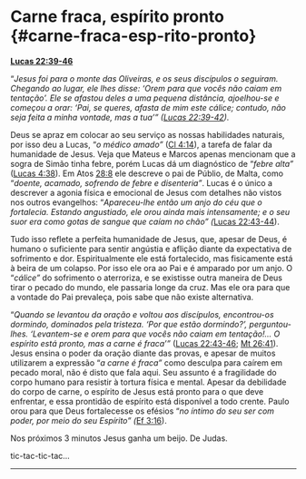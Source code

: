 # Carne fraca, espírito pronto {#carne-fraca-esp-rito-pronto}

[**Lucas 22:39-46**](http://bibliaonline.com.br/acf/lc/22/39-46)

“_Jesus foi para o monte das Oliveiras, e os seus discípulos o seguiram. Chegando ao lugar, ele lhes disse: ‘Orem para que vocês não caiam em tentação’. Ele se afastou deles a uma pequena distância, ajoelhou-se e começou a orar: ‘Pai, se queres, afasta de mim este cálice; contudo, não seja feita a minha vontade, mas a tua’” (_[_Lucas 22:39-42_](http://bibliaonline.com.br/acf/lc/22/39-42)_)._

Deus se apraz em colocar ao seu serviço as nossas habilidades naturais, por isso deu a Lucas, “_o médico amado”_ ([Cl 4:14](http://bibliaonline.com.br/acf/cl/4/14)), a tarefa de falar da humanidade de Jesus. Veja que Mateus e Marcos apenas mencionam que a sogra de Simão tinha febre, porém Lucas dá um diagnóstico de “_febre alta”_ ([Lucas 4:38](http://bibliaonline.com.br/acf/lc/4/38)). Em Atos [28:8](http://bibliaonline.com.br/acf/atos/28/8) ele descreve o pai de Públio, de Malta, como “_doente, acamado, sofrendo de febre e disenteria”_. Lucas é o único a descrever a agonia física e emocional de Jesus com detalhes não vistos nos outros evangelhos: “_Apareceu-lhe então um anjo do céu que o fortalecia. Estando angustiado, ele orou ainda mais intensamente; e o seu suor era como gotas de sangue que caíam no chão” (_[Lucas 22:43-44](http://bibliaonline.com.br/acf/lc/22/43-44)).

Tudo isso reflete a perfeita humanidade de Jesus, que, apesar de Deus, é humano o suficiente para sentir angústia e aflição diante da expectativa de sofrimento e dor. Espiritualmente ele está fortalecido, mas fisicamente está à beira de um colapso. Por isso ele ora ao Pai e é amparado por um anjo. O “_cálice”_ do sofrimento o aterroriza, e se existisse outra maneira de Deus tirar o pecado do mundo, ele passaria longe da cruz. Mas ele ora para que a vontade do Pai prevaleça, pois sabe que não existe alternativa.

“_Quando se levantou da oração e voltou aos discípulos, encontrou-os dormindo, dominados pela tristeza. ‘Por que estão dormindo?’, perguntou-lhes. ‘Levantem-se e orem para que vocês não caiam em tentação!... O espírito está pronto, mas a carne é fraca’”_ ([Lucas 22:43-46](http://bibliaonline.com.br/acf/lc/22/43-46); [Mt 26:41](http://bibliaonline.com.br/acf/mt/26/41)). Jesus ensina o poder da oração diante das provas, e apesar de muitos utilizarem a expressão “_a carne é fraca”_ como desculpa para caírem em pecado moral, não é disto que fala aqui. Seu assunto é a fragilidade do corpo humano para resistir à tortura física e mental. Apesar da debilidade do corpo de carne, o espírito de Jesus está pronto para o que deve enfrentar, e essa prontidão de espírito está disponível a todo crente. Paulo orou para que Deus fortalecesse os efésios “_no íntimo do seu ser com poder, por meio do seu Espírito” (_[Ef 3:16](http://bibliaonline.com.br/acf/ef/3/16)).

Nos próximos 3 minutos Jesus ganha um beijo. De Judas.

tic-tac-tic-tac...

*****